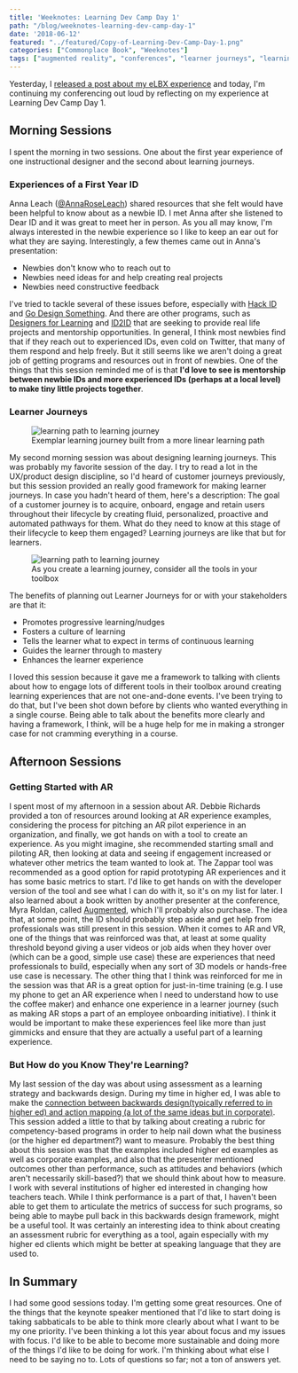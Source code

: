 ```yaml
---
title: 'Weeknotes: Learning Dev Camp Day 1'
path: "/blog/weeknotes-learning-dev-camp-day-1"
date: '2018-06-12'
featured: "../featured/Copy-of-Learning-Dev-Camp-Day-1.png"
categories: ["Commonplace Book", "Weeknotes"]
tags: ["augmented reality", "conferences", "learner journeys", "learning dev camp"]
---
```


Yesterday, I [released a post about my eLBX experience](/blog/weeknotes-elbx-my-day-in-review/) and today, I'm continuing my conferencing out loud by reflecting on my experience at Learning Dev Camp Day 1.

## Morning Sessions

I spent the morning in two sessions. One about the first year experience of one instructional designer and the second about learning journeys.

### Experiences of a First Year ID

Anna Leach ([@AnnaRoseLeach](https://twitter.com/AnnaRoseLeach?lang=en)) shared resources that she felt would have been helpful to know about as a newbie ID. I met Anna after she listened to Dear ID and it was great to meet her in person. As you all may know, I'm always interested in the newbie experience so I like to keep an ear out for what they are saying. Interestingly, a few themes came out in Anna's presentation:

*   Newbies don't know who to reach out to
*   Newbies need ideas for and help creating real projects
*   Newbies need constructive feedback

I've tried to tackle several of these issues before, especially with [Hack ID](https://hackid.github.io/) and [Go Design Something](http://godesignsomething.co/). And there are other programs, such as [Designers for Learning](https://designersforlearning.org/) and [ID2ID](http://www.id2id.org/) that are seeking to provide real life projects and mentorship opportunities. In general, I think most newbies find that if they reach out to experienced IDs, even cold on Twitter, that many of them respond and help freely. But it still seems like we aren't doing a great job of getting programs and resources out in front of newbies. One of the things that this session reminded me of is that **I'd love to see is mentorship between newbie IDs and more experienced IDs (perhaps at a local level) to make tiny little projects together**.

### Learner Journeys

<figure>
  <img
    sizes="(max-width: 810px) 100vw, 810px"
    srcset="http://res.cloudinary.com/dhdaswa6t/image/upload/f_auto,q_60,w_203/v1530396697/blog/IMG-2213.jpg 203w,
            http://res.cloudinary.com/dhdaswa6t/image/upload/f_auto,q_60,w_405/v1530396697/blog/IMG-2213.jpg 405w,
            http://res.cloudinary.com/dhdaswa6t/image/upload/f_auto,q_60,w_810/v1530396697/blog/IMG-2213.jpg 810w,
            http://res.cloudinary.com/dhdaswa6t/image/upload/f_auto,q_60,w_1215/v1530396697/blog/IMG-2213.jpg 1215w"
    src="http://res.cloudinary.com/dhdaswa6t/image/upload/f_auto,q_60,w_810/v1530396697/blog/IMG-2213.jpg"
    alt="learning path to learning journey" />
  <figcaption>Exemplar learning journey built from a more linear learning path</figcaption>
</figure>

My second morning session was about designing learning journeys. This was probably my favorite session of the day. I try to read a lot in the UX/product design discipline, so I'd heard of customer journeys previously, but this session provided an really good framework for making learner journeys. In case you hadn't heard of them, here's a description: The goal of a customer journey is to acquire, onboard, engage and retain users throughout their lifecycle by creating fluid, personalized, proactive and automated pathways for them. What do they need to know at this stage of their lifecycle to keep them engaged? Learning journeys are like that but for learners.

<figure>
  <img
    sizes="(max-width: 810px) 100vw, 810px"
    srcset="http://res.cloudinary.com/dhdaswa6t/image/upload/f_auto,q_60,w_203/v1530396697/blog/IMG-2215.jpg 203w,
            http://res.cloudinary.com/dhdaswa6t/image/upload/f_auto,q_60,w_405/v1530396697/blog/IMG-2215.jpg 405w,
            http://res.cloudinary.com/dhdaswa6t/image/upload/f_auto,q_60,w_810/v1530396697/blog/IMG-2215.jpg 810w,
            http://res.cloudinary.com/dhdaswa6t/image/upload/f_auto,q_60,w_1215/v1530396697/blog/IMG-2215.jpg 1215w"
    src="http://res.cloudinary.com/dhdaswa6t/image/upload/f_auto,q_60,w_810/v1530396697/blog/IMG-2215.jpg"
    alt="learning path to learning journey" />
  <figcaption>As you create a learning journey, consider all the tools in your toolbox</figcaption>
</figure>

The benefits of planning out Learner Journeys for or with your stakeholders are that it:

*   Promotes progressive learning/nudges
*   Fosters a culture of learning
*   Tells the learner what to expect in terms of continuous learning
*   Guides the learner through to mastery
*   Enhances the learner experience

I loved this session because it gave me a framework to talking with clients about how to engage lots of different tools in their toolbox around creating learning experiences that are not one-and-done events. I've been trying to do that, but I've been shot down before by clients who wanted everything in a single course. Being able to talk about the benefits more clearly and having a framework, I think, will be a huge help for me in making a stronger case for not cramming everything in a course.

## Afternoon Sessions

### Getting Started with AR

I spent most of my afternoon in a session about AR. Debbie Richards provided a ton of resources around looking at AR experience examples, considering the process for pitching an AR pilot experience in an organization, and finally, we got hands on with a tool to create an experience. As you might imagine, she recommended starting small and piloting AR, then looking at data and seeing if engagement increased or whatever other metrics the team wanted to look at. The Zappar tool was recommended as a good option for rapid prototyping AR experiences and it has some basic metrics to start. I'd like to get hands on with the developer version of the tool and see what I can do with it, so it's on my list for later. I also learned about a book written by another presenter at the conference, Myra Roldan, called [Augmented](https://www.amazon.com/Augmented-Augment-Learning-Reality-Rollins-ebook/dp/B0742JCC57/ref=sr_1_3?ie=UTF8&qid=1528847705&sr=8-3&keywords=Augmented), which I'll probably also purchase. The idea that, at some point, the ID should probably step aside and get help from professionals was still present in this session. When it comes to AR and VR, one of the things that was reinforced was that, at least at some quality threshold beyond giving a user videos or job aids when they hover over (which can be a good, simple use case) these are experiences that need professionals to build, especially when any sort of 3D models or hands-free use case is necessary. The other thing that I think was reinforced for me in the session was that AR is a great option for just-in-time training (e.g. I use my phone to get an AR experience when I need to understand how to use the coffee maker) and enhance one experience in a learner journey (such as making AR stops a part of an employee onboarding initiative). I think it would be important to make these experiences feel like more than just gimmicks and ensure that they are actually a useful part of a learning experience.

### But How do you Know They're Learning?

My last session of the day was about using assessment as a learning strategy and backwards design. During my time in higher ed, I was able to make the [connection between backwards design(typically referred to in higher ed) and action mapping (a lot of the same ideas but in corporate)](/blog/another-look-at-atomic-learning-experience-design/). This session added a little to that by talking about creating a rubric for competency-based programs in order to help nail down what the business (or the higher ed department?) want to measure. Probably the best thing about this session was that the examples included higher ed examples as well as corporate examples, and also that the presenter mentioned outcomes other than performance, such as attitudes and behaviors (which aren't necessarily skill-based?) that we should think about how to measure. I work with several institutions of higher ed interested in changing how teachers teach. While I think performance is a part of that, I haven't been able to get them to articulate the metrics of success for such programs, so being able to maybe pull back in this backwards design framework, might be a useful tool. It was certainly an interesting idea to think about creating an assessment rubric for everything as a tool, again especially with my higher ed clients which might be better at speaking language that they are used to.

## In Summary

I had some good sessions today. I'm getting some great resources. One of the things that the keynote speaker mentioned that I'd like to start doing is taking sabbaticals to be able to think more clearly about what I want to be my one priority. I've been thinking a lot this year about focus and my issues with focus. I'd like to be able to become more sustainable and doing more of the things I'd like to be doing for work. I'm thinking about what else I need to be saying no to. Lots of questions so far; not a ton of answers yet.
